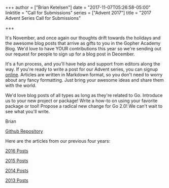 +++
author = ["Brian Ketelsen"]
date = "2017-11-07T05:26:58-05:00"
linktitle = "Call for Submissions"
series = ["Advent 2017"]
title = "2017 Advent Series Call for Submissions"

+++

It's November, and once again our thoughts drift towards the holidays and the awesome blog posts that arrive as gifts to you in the Gopher Academy Blog.  We'd love to have YOUR contributions this year so we're sending out our request for people to sign up for a blog post in December.

It's a fun process, and you'll have help and support from editors along the way.  If you're ready to write a post for our Advent series, you can signup [online](https://docs.google.com/spreadsheets/d/1HjldwvQzJFvaVf-2Em1O-s--soXZzqyXmwkZkrw7nhw/edit?usp=sharing).  Articles are written in Markdown format, so you don't need to worry about any fancy formatting. Just bring your awesome ideas and share them with the world.

We'd love blog posts of all types as long as they're related to Go.  Introduce us to your new project or package!  Write a how-to on using your favorite package or tool!  Propose a radical new change for Go 2.0!  We can't wait to see what you'll write.

Brian

[Github Repository](https://github.com/gopheracademy/gopheracademy-web)



Here are the articles from our previous four years:

[2016 Posts](https://blog.gopheracademy.com/series/advent-2016/)

[2015 Posts](https://blog.gopheracademy.com/series/advent-2015/)

[2014 Posts](https://blog.gopheracademy.com/series/advent-2014/)

[2013 Posts](https://blog.gopheracademy.com/series/advent-2013/)
